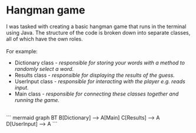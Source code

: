 # Hangman game

I was tasked with creating a basic hangman game that runs in the terminal using Java. The structure of the code is broken down into separate classes, all of which have the own roles. 
<br><br> For example:

* Dictionary class - _responsible for storing your words with a method to randomly select a word._
* Results class - _responsible for displaying the results of the guess._
* UserInput class - _responsible for interacting with the player e.g. reads input._
* Main class - _responsible for connecting these classes together and running the game._
<br>
``` mermaid
graph BT
    B[Dictionary] --> A[Main]
    C[Results] --> A
    D[UserInput] --> A
```